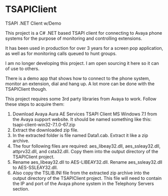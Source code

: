 # TSAPIClient
TSAPI .NET Client w/Demo

This project is a C# .NET based TSAPI client for connecting to Avaya phone systems for the purpose of monitoring and controlling extensions.

It has been used in production for over 3 years for a screen pop application, as well as for monitoring calls queued to hunt groups.

I am no longer developing this project. I am open sourcing it here so it can of use to others.

There is a demo app that shows how to connect to the phone system, monitor an extension, dial and hang up. A lot more can be done with the TSAPIClient though.

This project requires some 3rd party libraries from Avaya to work. Follow these steps to acquire them:

1. Download Avaya Aura AE Services TSAPI Client MS Windows 7.1 from the Avaya support website. It should be named something like this: tsapi-client-win32-7.1.0-67.zip
2. Extract the downloaded zip file.
3. In the extracted folder is file named Data1.cab. Extract it like a zip archive.
4. The four following files are required: aes_libeay32.dll, aes_ssleay32.dll, attprv32.dll, and csta32.dll. Copy them into the output directory of the TSAPIClient project.
5. Rename aes_libeay32.dll to AES-LIBEAY32.dll. Rename aes_ssleay32.dll to AES-SSLEAY32.dll.
6. Also copy the TSLIB.INI file from the extracted zip archive into the output directory of the TSAPIClient project. This file will need to contain the IP and port of the Avaya phone system in the Telephony Servers section.